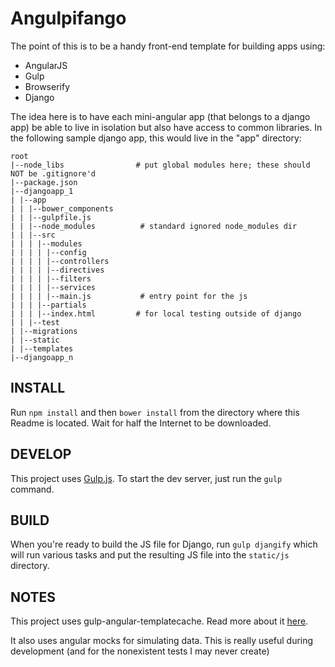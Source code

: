 Angulpifango
===============
The point of this is to be a handy front-end template for building apps using:

* AngularJS
* Gulp
* Browserify
* Django

The idea here is to have each mini-angular app (that belongs to a django app) be able to live in isolation but also have access to common libraries. In the following sample django app, this would live in the "app" directory:

```
root
|--node_libs                # put global modules here; these should NOT be .gitignore'd
|--package.json
|--djangoapp_1
| |--app
| | |--bower_components
| | |--gulpfile.js
| | |--node_modules			 # standard ignored node_modules dir
| | |--src
| | | |--modules
| | | | |--config
| | | | |--controllers
| | | | |--directives
| | | | |--filters
| | | | |--services
| | | | |--main.js			 # entry point for the js
| | | |--partials
| | | |--index.html         # for local testing outside of django
| | |--test
| |--migrations
| |--static
| |--templates
|--djangoapp_n
```


INSTALL
--------

Run `npm install` and then `bower install` from the directory where this Readme is located. Wait for half the Internet to be downloaded.


DEVELOP
--------
This project uses [Gulp.js](http://gulpjs.com/). To start the dev server, just run the `gulp` command.

BUILD
------
When you're ready to build the JS file for Django, run `gulp djangify` which will run various tasks and put the resulting JS file into the `static/js` directory.

NOTES
------
This project uses gulp-angular-templatecache. Read more about it [here](http://jsg.azurewebsites.net/angular-template-caching-with-templatecache-and-gulp/). 

It also uses angular mocks for simulating data. This is really useful during development (and for the nonexistent tests I may never create)